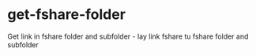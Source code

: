 # get-fshare-folder
Get link in fshare folder and subfolder - lay link fshare tu fshare folder and subfolder
